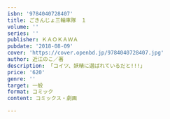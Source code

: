 ```yaml
---
isbn: '9784040728407'
title: ごきんじょ三輪車隊　１
volume: ''
series: ''
publisher: ＫＡＯＫＡＷＡ
pubdate: '2018-08-09'
cover: 'https://cover.openbd.jp/9784040728407.jpg'
author: 近江のこ／著
description: 「コイツ、妖精に選ばれているだと!!!」
price: '620'
genre: ''
target: 一般
format: コミック
content: コミックス・劇画

---
```

